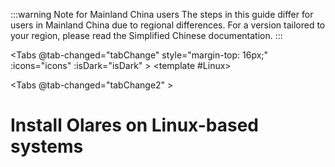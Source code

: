 <script setup>
   import { ref, computed, onMounted } from 'vue'
   import installOlaresRaspberryPi from './install-olares-raspberry-pi.md'
   import installOlaresMac from './install-olares-mac.md'
   import installOlaresInstallOlaresWindows from './install-olares-windows.md'

   import installOlaresLinux from './install-olares-linux.md'
   import installOlaresGeneralLinux from './install-olares-general-linux.md'
   import installOlaresPVE from './install-olares-pve.md'
   import installOlaresLXC from './install-olares-lxc.md'

   import { useData } from 'vitepress'

   const { isDark } = useData()
   const tabActiveIndex = ref(0)
   const randomKey = ref('RandomKey')
   const title = computed(()=> titles[tabActiveIndex.value])
   const titles = ['Install Olares on Linux', 'Install Olares on Mac', 'Install Olares on Windows']

   const icons = ['linux-brands-solid', 'apple-brands-solid', 'windows-brands-solid']
   const icons_light = computed(() => icons.map(item => `/images/manual/icons/${item}.svg`))
   const icons_dark = computed(() => icons.map(item => `/images/manual/icons/${item}-dark.svg`))

   function tabChange(tab, index) {
      tabActiveIndex.value = index
      document.title = `${title.value} | Olares`;
   }

   function tabChange2(tab, index) {
      randomKey.value = Math.random()
   }

   onMounted(() => {
      document.title = `${title.value} | Olares`;
      setTimeout(() => {
         randomKey.value = Math.random()
      }, 0)
   })
   

</script>

:::warning Note for Mainland China users
The steps in this guide differ for users in Mainland China due to regional differences. For a version tailored to your region, please read the Simplified Chinese documentation.
:::

<span style="display:none;opacity: 0;">{{randomKey}}</span>

<Tabs @tab-changed="tabChange" style="margin-top: 16px;" :icons="icons" :isDark="isDark" >
<template #Linux>

<Tabs @tab-changed="tabChange2" >

# Install Olares on Linux-based systems

<installOlaresLinux />
<template #General-Linux>
<installOlaresGeneralLinux/>
</template>
<template #PVE>
<installOlaresPVE />
</template>
<template #LXC-on-PVE>
<installOlaresLXC />
</template>
<template #Raspberry-Pi>
<installOlaresRaspberryPi/>
</template>
</Tabs>

</template>
<template #macOS>
<installOlaresMac />
</template>
<template #Windows>
<installOlaresInstallOlaresWindows />
</template>
</Tabs>

<style>
   h2:has(.h2-border-none) {
    border: none !important;
    margin-top: 0px !important;
    padding-top: 0px !important;
}
</style>
